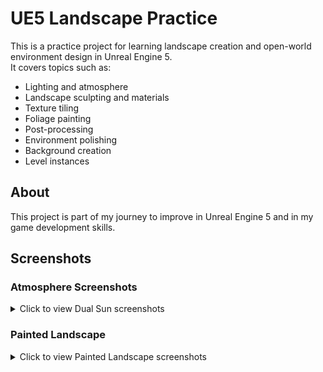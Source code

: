 # UE5 Landscape Practice

This is a practice project for learning landscape creation and open-world environment design in Unreal Engine 5.  
It covers topics such as:  
- Lighting and atmosphere  
- Landscape sculpting and materials  
- Texture tiling  
- Foliage painting  
- Post-processing  
- Environment polishing 
- Background creation
- Level instances

## About
This project is part of my journey to improve in Unreal Engine 5 and in my game development skills.  


## Screenshots
### Atmosphere Screenshots
<details>
  <summary>Click to view Dual Sun screenshots</summary>

  <p align="center">
    <img src="screenshots/dual_sun_1.png" alt="Dual Sun 1" width="400"/>
    <img src="screenshots/dual_sun_2.png" alt="Dual Sun 2" width="400"/>
    <img src="screenshots/dual_sun_3.png" alt="Dual Sun 3" width="400"/>
  </p>

</details>

### Painted Landscape
<details>
  <summary>Click to view Painted Landscape screenshots</summary>

  <p align="center">
    <img src="screenshots/landscape_painting_1.png" alt="Painted Landscape 1" width="400"/>
  </p>

</details>
